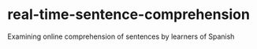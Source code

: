 # real-time-sentence-comprehension
Examining online comprehension of sentences by learners of Spanish
